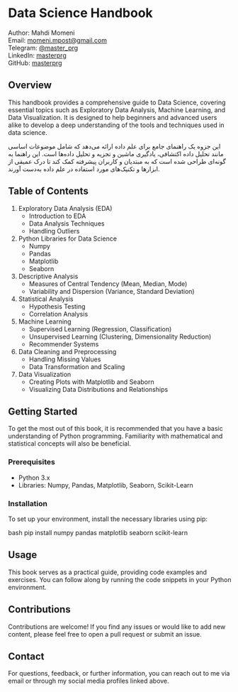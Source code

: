
# Data Science Handbook

Author: Mahdi Momeni  
Email: momeni.mpost@gmail.com  
Telegram: [@master_prg](https://t.me/master_prg)  
LinkedIn: [masterprg](https://www.linkedin.com/in/masterprg)  
GitHub: [masterprg](https://github.com/masterprg)  

## Overview

This handbook provides a comprehensive guide to Data Science, covering essential topics such as Exploratory Data Analysis, Machine Learning, and Data Visualization. It is designed to help beginners and advanced users alike to develop a deep understanding of the tools and techniques used in data science.

این جزوه یک راهنمای جامع برای علم داده ارائه می‌دهد که شامل موضوعات اساسی مانند تحلیل داده اکتشافی، یادگیری ماشین و تجزیه و تحلیل داده‌ها است. این راهنما به گونه‌ای طراحی شده است که به مبتدیان و کاربران پیشرفته کمک کند تا درک عمیقی از ابزارها و تکنیک‌های مورد استفاده در علم داده به‌دست آورند.


## Table of Contents

1. Exploratory Data Analysis (EDA)
   - Introduction to EDA
   - Data Analysis Techniques
   - Handling Outliers
2. Python Libraries for Data Science
   - Numpy
   - Pandas
   - Matplotlib
   - Seaborn
3. Descriptive Analysis
   - Measures of Central Tendency (Mean, Median, Mode)
   - Variability and Dispersion (Variance, Standard Deviation)
4. Statistical Analysis
   - Hypothesis Testing
   - Correlation Analysis
5. Machine Learning
   - Supervised Learning (Regression, Classification)
   - Unsupervised Learning (Clustering, Dimensionality Reduction)
   - Recommender Systems
6. Data Cleaning and Preprocessing
   - Handling Missing Values
   - Data Transformation and Scaling
7. Data Visualization
   - Creating Plots with Matplotlib and Seaborn
   - Visualizing Data Distributions and Relationships

## Getting Started

To get the most out of this book, it is recommended that you have a basic understanding of Python programming. Familiarity with mathematical and statistical concepts will also be beneficial.

### Prerequisites

- Python 3.x
- Libraries: Numpy, Pandas, Matplotlib, Seaborn, Scikit-Learn

### Installation

To set up your environment, install the necessary libraries using pip:

bash
pip install numpy pandas matplotlib seaborn scikit-learn


## Usage

This book serves as a practical guide, providing code examples and exercises. You can follow along by running the code snippets in your Python environment.

## Contributions

Contributions are welcome! If you find any issues or would like to add new content, please feel free to open a pull request or submit an issue.


## Contact

For questions, feedback, or further information, you can reach out to me via email or through my social media profiles linked above.
